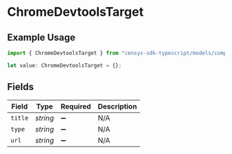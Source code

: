 # ChromeDevtoolsTarget

## Example Usage

```typescript
import { ChromeDevtoolsTarget } from "censys-sdk-typescript/models/components";

let value: ChromeDevtoolsTarget = {};
```

## Fields

| Field              | Type               | Required           | Description        |
| ------------------ | ------------------ | ------------------ | ------------------ |
| `title`            | *string*           | :heavy_minus_sign: | N/A                |
| `type`             | *string*           | :heavy_minus_sign: | N/A                |
| `url`              | *string*           | :heavy_minus_sign: | N/A                |